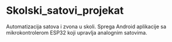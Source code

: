 # Skolski_satovi_projekat
 Automatizacija satova i zvona u skoli. Sprega Android aplikacije sa mikrokontrolerom ESP32 koji upravlja analognim satovima. 
